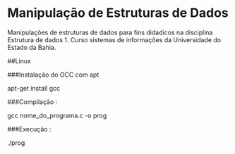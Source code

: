 # Manipulação de Estruturas de Dados

Manipulações de estruturas de dados para fins didadicos na disciplina Estrutura de dados 1.
Curso sistemas de informações da Universidade do Estado da Bahia.

##Linux

###Instalação do GCC com apt

apt-get install gcc

###Compilação :

gcc nome_do_programa.c -o prog

###Execução :

./prog

